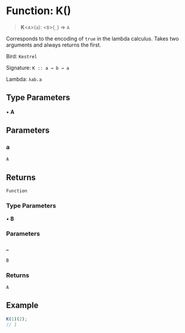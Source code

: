 # Function: K()

> **K**\<`A`\>(`a`): \<`B`\>(`_`) => `A`

Corresponds to the encoding of `true` in the lambda calculus.
Takes two arguments and always returns the first.

Bird: `Kestrel`

Signature: `K :: a → b → a`

Lambda: `λab.a`

## Type Parameters

• **A**

## Parameters

### a

`A`

## Returns

`Function`

### Type Parameters

• **B**

### Parameters

#### \_

`B`

### Returns

`A`

## Example

```ts
K(1)(2);
// 1
```
